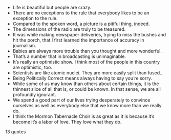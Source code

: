 - Life is beautiful but people are crazy.
 - There are no exceptions to the rule that everybody likes to be an exception to the rule.
 - Compared to the spoken word, a picture is a pitiful thing, indeed.
 - The dimensions of the radio are truly to be treasured.
 - It was while making newspaper deliveries, trying to miss the bushes and hit the porch, that I first learned the importance of accuracy in journalism.
 - Babies are always more trouble than you thought and more wonderful.
 - That’s a number that in broadcasting is unimaginable.
 - It’s really an optimistic show. I think most of the people in this country are optimistic, too.
 - Scientists are like atomic nuclei. They are more easily split than fused...
 - Being Politically Correct means always having to say you’re sorry.
 - While some of us may know than others about certain things, it is the thinnest slice of all that is, or could be known. In that sense, we are all profoundly ignorant.
 - We spend a good part of our lives trying desperately to convince ourselves as well as everybody else that we know more than we really do.
 - I think the Mormon Tabernacle Choir is as great as it is because it’s become it’s a labor of love. They love what they do.

13 quotes